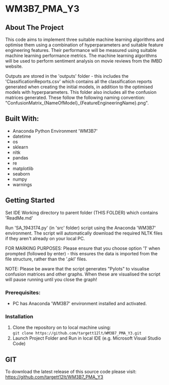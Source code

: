 # WM3B7_PMA_Y3

## About The Project
This code aims to implement three suitable machine learning algorithms and optimise them using a combination of hyperparameters and suitable feature engineering features. Their performance will be measured using suitable machine learning performance metrics. The machine learning algorithms will be used to perform sentiment analysis on movie reviews from the IMBD website.  

Outputs are stored in the 'outputs' folder - this includes the 'ClassificationReports.csv' which contains all the classification reports
generated when creating the initial models, in addition to the optimised models with hyperparameters. This folder also includes all the 
confusion matrices generated. These follow the following naming convention: "ConfusionMatrix_{NameOfModel}_{FeatureEngineeringName}.png".  

## Built With:
* Anaconda Python Environment 'WM3B7'
* datetime
* os
* sklearn
* nltk
* pandas
* re
* matplotlib
* seaborn
* numpy
* warnings


## Getting Started
Set IDE Working directory to parent folder (THIS FOLDER) which contains 'ReadMe.md'  

Run 'SA_1943174.py' (in 'src' folder) script using the Anaconda 'WM3B7' environment. The script will automatically 
download the required NLTK files if they aren't already on your local PC. 

FOR MARKING PURPOSES: Please ensure that you choose option '1' when prompted (followed by enter) - this ensures the 
data is imported from the file structure, rather than the '.pkl' files.  

NOTE: Please be aware that the script generates "Pylots" to visualise confusion matrices and other graphs. 
When these are visualised the script will pause running until you close the graph!  

### Prerequisites:
* PC has Anaconda 'WM3B7' environment installed and activated.

### Installation
1.  Clone the repository on to local machine using:  
`git clone https://github.com/targett12lt/WM3B7_PMA_Y3.git`
2. Launch Project Folder and Run in local IDE (e.g. Microsoft Visual Studio Code)  

## GIT
To download the latest release of this source code please visit:  
https://github.com/targett12lt/WM3B7_PMA_Y3
